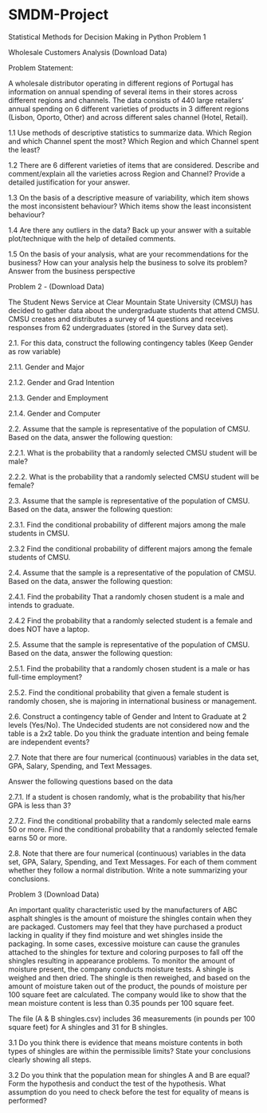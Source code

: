 # SMDM-Project
Statistical Methods for Decision Making in Python 
Problem 1

Wholesale Customers Analysis (Download Data)

 Problem Statement:

A wholesale distributor operating in different regions of Portugal has information on annual spending of several items in their stores across different regions and channels. The data consists of 440 large retailers’ annual spending on 6 different varieties of products in 3 different regions (Lisbon, Oporto, Other) and across different sales channel (Hotel, Retail).

1.1 Use methods of descriptive statistics to summarize data. Which Region and which Channel spent the most? Which Region and which Channel spent the least?

1.2 There are 6 different varieties of items that are considered. Describe and comment/explain all the varieties across Region and Channel? Provide a detailed justification for your answer.

1.3 On the basis of a descriptive measure of variability, which item shows the most inconsistent behaviour? Which items show the least inconsistent behaviour?

1.4 Are there any outliers in the data? Back up your answer with a suitable plot/technique with the help of detailed comments.

1.5 On the basis of your analysis, what are your recommendations for the business? How can your analysis help the business to solve its problem? Answer from the business perspective

Problem 2 - (Download Data)

The Student News Service at Clear Mountain State University (CMSU) has decided to gather data about the undergraduate students that attend CMSU. CMSU creates and distributes a survey of 14 questions and receives responses from 62 undergraduates (stored in the Survey data set).

2.1. For this data, construct the following contingency tables (Keep Gender as row variable)

2.1.1. Gender and Major

2.1.2. Gender and Grad Intention

2.1.3. Gender and Employment

2.1.4. Gender and Computer

2.2. Assume that the sample is representative of the population of CMSU. Based on the data, answer the following question:

2.2.1. What is the probability that a randomly selected CMSU student will be male?

2.2.2. What is the probability that a randomly selected CMSU student will be female?

2.3. Assume that the sample is representative of the population of CMSU. Based on the data, answer the following question:

2.3.1. Find the conditional probability of different majors among the male students in CMSU.

2.3.2 Find the conditional probability of different majors among the female students of CMSU.

2.4. Assume that the sample is a representative of the population of CMSU. Based on the data, answer the following question:

2.4.1. Find the probability That a randomly chosen student is a male and intends to graduate.

2.4.2 Find the probability that a randomly selected student is a female and does NOT have a laptop. 

2.5. Assume that the sample is representative of the population of CMSU. Based on the data, answer the following question:

2.5.1. Find the probability that a randomly chosen student is a male or has full-time employment?

2.5.2. Find the conditional probability that given a female student is randomly chosen, she is majoring in international business or management.

2.6.  Construct a contingency table of Gender and Intent to Graduate at 2 levels (Yes/No). The Undecided students are not considered now and the table is a 2x2 table. Do you think the graduate intention and being female are independent events?

2.7. Note that there are four numerical (continuous) variables in the data set, GPA, Salary, Spending, and Text Messages.

Answer the following questions based on the data

2.7.1. If a student is chosen randomly, what is the probability that his/her GPA is less than 3?

2.7.2. Find the conditional probability that a randomly selected male earns 50 or more. Find the conditional probability that a randomly selected female earns 50 or more.

2.8. Note that there are four numerical (continuous) variables in the data set, GPA, Salary, Spending, and Text Messages. For each of them comment whether they follow a normal distribution. Write a note summarizing your conclusions.

 

Problem 3 (Download Data)

An important quality characteristic used by the manufacturers of ABC asphalt shingles is the amount of moisture the shingles contain when they are packaged. Customers may feel that they have purchased a product lacking in quality if they find moisture and wet shingles inside the packaging.   In some cases, excessive moisture can cause the granules attached to the shingles for texture and coloring purposes to fall off the shingles resulting in appearance problems. To monitor the amount of moisture present, the company conducts moisture tests. A shingle is weighed and then dried. The shingle is then reweighed, and based on the amount of moisture taken out of the product, the pounds of moisture per 100 square feet are calculated. The company would like to show that the mean moisture content is less than 0.35 pounds per 100 square feet.

The file (A & B shingles.csv) includes 36 measurements (in pounds per 100 square feet) for A shingles and 31 for B shingles.

3.1 Do you think there is evidence that means moisture contents in both types of shingles are within the permissible limits? State your conclusions clearly showing all steps.

3.2 Do you think that the population mean for shingles A and B are equal? Form the hypothesis and conduct the test of the hypothesis. What assumption do you need to check before the test for equality of means is performed?
